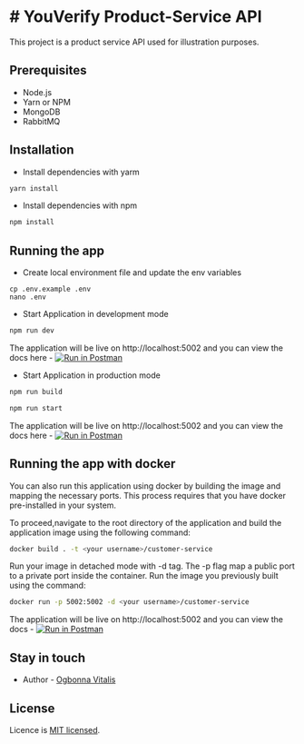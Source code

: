 # # YouVerify Product-Service API

This project is a product service API used for illustration purposes.

## Prerequisites
- Node.js 
- Yarn or NPM
- MongoDB
- RabbitMQ


## Installation
- Install dependencies with yarm
```bash
yarn install 
```
- Install dependencies with npm
```bash
npm install 
```
## Running the app

- Create local environment file and update the env variables
```shell
cp .env.example .env
nano .env
```
- Start Application in development mode 
```bash
npm run dev
```
The application will be live on http://localhost:5002 and you can view the docs here - [![Run in Postman](https://run.pstmn.io/button.svg)](https://god.gw.postman.com/run-collection/2979665-b9e3cfe1-88ec-4017-8aae-ca4d9406c58e?action=collection%2Ffork&collection-url=entityId%3D2979665-b9e3cfe1-88ec-4017-8aae-ca4d9406c58e%26entityType%3Dcollection%26workspaceId%3Dd0d30f99-ced4-46e0-a9a5-a6ef9b0591ea)

- Start Application in production mode
```bash
npm run build
```

```bash
npm run start
```

The application will be live on http://localhost:5002 and you can view the docs here - [![Run in Postman](https://run.pstmn.io/button.svg)](https://god.gw.postman.com/run-collection/2979665-b9e3cfe1-88ec-4017-8aae-ca4d9406c58e?action=collection%2Ffork&collection-url=entityId%3D2979665-b9e3cfe1-88ec-4017-8aae-ca4d9406c58e%26entityType%3Dcollection%26workspaceId%3Dd0d30f99-ced4-46e0-a9a5-a6ef9b0591ea)

## Running the app with docker

You can also run this application using docker by building the image and mapping the necessary ports. This process requires that you have docker pre-installed in your system.
 
To proceed,navigate to the root directory of the application and build the application image using the following command:

```bash
docker build . -t <your username>/customer-service
```
Run your image in detached mode with -d tag. The -p flag map a public port to a private port inside the container. Run the image you previously built using the command:

```bash
docker run -p 5002:5002 -d <your username>/customer-service
```

The application will be live on http://localhost:5002 and you can view the docs - [![Run in Postman](https://run.pstmn.io/button.svg)](https://god.gw.postman.com/run-collection/2979665-b9e3cfe1-88ec-4017-8aae-ca4d9406c58e?action=collection%2Ffork&collection-url=entityId%3D2979665-b9e3cfe1-88ec-4017-8aae-ca4d9406c58e%26entityType%3Dcollection%26workspaceId%3Dd0d30f99-ced4-46e0-a9a5-a6ef9b0591ea)

## Stay in touch

- Author - [Ogbonna Vitalis](agavitalisogbonna@gmail.com)

## License

Licence is [MIT licensed](LICENSE).
